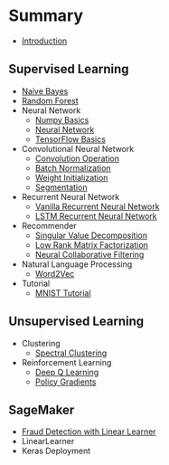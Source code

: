 # Summary

* [Introduction](README.md)

## Supervised Learning

* [Naive Bayes](/naive_bayes/naive_bayes.md)
* [Random Forest](/random_forest/random_forest.md)
* Neural Network
  * [Numpy Basics](/neural_networks/numpy_basics.md)
  * [Neural Network](/neural_networks/neural_network.md)
  * [TensorFlow Basics](/neural_networks/tensorflow_basics.md)
* Convolutional Neural Network
  * [Convolution Operation](/convolutional_neural_networks/convolution_operation.md)
  * [Batch Normalization](/convolutional_neural_networks/batch_normalization.md)
  * [Weight Initialization](/convolutional_neural_networks/weight_initialization.md)
  * [Segmentation](/convolutional_neural_networks/segmentation.md)
* Recurrent Neural Network
  * [Vanilla Recurrent Neural Network](/recurrent_neural_networks/recurrent_neural_networks.md)
  * [LSTM Recurrent Neural Network](/recurrent_neural_networks/long_short_term_memory.md)
* Recommender
  * [Singular Value Decomposition](/recommender/singular_value_decomposition.md)
  * [Low Rank Matrix Factorization](/recommender/low_rank_matrix_factorization.md)
  * [Neural Collaborative Filtering](/recommender/neural_collaborative_filtering.md)
* Natural Language Processing
  * [Word2Vec](/natural_language_processing/word2vec.md)
* Tutorial
  * [MNIST Tutorial](/mnist_tutorial/mnist_tutorial.md)

## Unsupervised Learning

* Clustering
  * [Spectral Clustering](/clustering/spectral_clustering.md)
* Reinforcement Learning
  * [Deep Q Learning](/reinforcement_learning/reinforcement_learning.md)
  * [Policy Gradients](/reinforcement_learning/policy_gradients.md)

## SageMaker

* [Fraud Detection with Linear Learner](/sagemaker/fraud_detection.md)
* LinearLearner
* Keras Deployment
